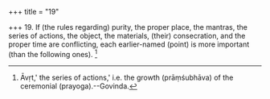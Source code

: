 +++
title = "19"

+++
19. If (the rules regarding) purity, the proper place, the mantras, the series of actions, the object, the materials, (their) consecration, and the proper time are conflicting, each earlier-named (point) is more important (than the following ones). [^11] 


[^11]:  Āvṛt,' the series of actions,' i.e. the growth (prāṃśubhāva) of the ceremonial (prayoga).--Govinda.
